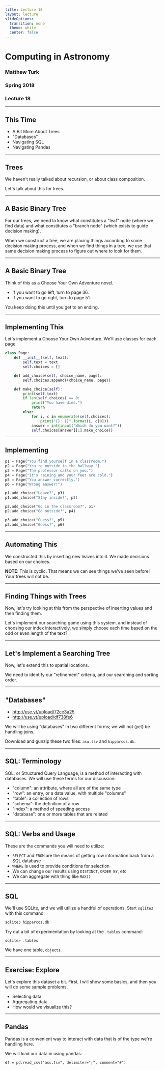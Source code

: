 ```yaml
---
title: Lecture 18
layout: lecture
slideOptions:
  transition: none
  theme: white
  center: false
---
```


# Computing in Astronomy<!-- .element: class="centered" -->
### Matthew Turk<!-- .element: class="righted" -->
### Spring 2018<!-- .element: class="righted" -->
### Lecture 18 <!-- .element: class="righted" -->

---

## This Time

 * A Bit More About Trees
 * "Databases"
 * Navigating SQL
 * Navigating Pandas

---

## Trees

We haven't really talked about recursion, or about class composition.

Let's talk about this for trees.

---

## A Basic Binary Tree

For our trees, we need to know what constitutes a "leaf" node (where we find
data) and what constitutes a "branch node" (which exists to guide decision
making).

When we construct a tree, we are placing things according to some decision
making process, and when we find things in a tree, we use that same decision
making process to figure out where to look for them.

---

## A Basic Binary Tree

Think of this as a Choose Your Own Adventure novel.

 * If you want to go left, turn to page 36.
 * If you want to go right, turn to page 51.

You keep doing this until you get to an ending.

---

## Implementing This

Let's implement a Choose Your Own Adventure.  We'll use classes for each page.

```python
class Page:
    def __init__(self, text):
        self.text = text
        self.choices = []

    def add_choice(self, choice_name, page):
        self.choices.append((choice_name, page))

    def make_choice(self):
        print(self.text)
        if len(self.choices) == 0:
            print("You have died.")
            return
        else:
            for i, c in enumerate(self.choices):
                print("{}: {}".format(i, c[0]))
            answer = int(input("Which do you want?"))
            self.choices[answer][1].make_choice()
```

---

## Implementing

```python
p1 = Page("You find yourself in a classroom.")
p2 = Page("You're outside in the hallway.")
p3 = Page("The professor calls on you.")
p4 = Page("It's raining and your feet are cold.")
p5 = Page("You answer correctly.")
p6 = Page("Wrong answer!")

p1.add_choice("Leave?", p3)
p1.add_choice("Stay inside?", p3)

p2.add_choice("Go in the classroom?", p1)
p2.add_choice("Go outside?", p4)

p3.add_choice("Guess?", p5)
p3.add_choice("Guess!", p6)
```

---

## Automating This

We constructed this by inserting new leaves into it.  We made decisions based
on our choices.

**NOTE**: This is cyclic.  That means we can see things we've seen before!
Your trees will not be.

---

## Finding Things with Trees

Now, let's try looking at this from the perspective of inserting values and
then finding them.

Let's implement our searching game using this system, and instead of choosing
our index interactively, we simply choose each time based on the odd or even
length of the text?

---

## Let's Implement a Searching Tree

Now, let's extend this to spatial locations.

We need to identify our "refinement" criteria, and our searching and sorting
order.

---

## "Databases"

* http://use.yt/upload/72ce3a25
* http://use.yt/upload/df738fe6

We will be using "databases" in two different forms; we will not (yet) be
handling joins.

Download and gunzip these two files: `asu.tsv` and `hipparcos.db`.

---

## SQL: Terminology

SQL, or Structured Query Language, is a method of interacting with databases.
We will use these terms for our discussion:

 * "column": an attribute, where all are of the same type
 * "row": an entry, or a data value, with multiple "columns"
 * "table": a collection of rows
 * "schema": the definition of a row
 * "index": a method of speeding access
 * "database": one or more tables that are related

---

## SQL: Verbs and Usage

These are the commands you will need to utilize:

 * `SELECT` and `FROM` are the means of getting row information back from a SQL
   database
 * `WHERE` is used to provide conditions for selection
 * We can change our results using `DISTINCT`, `ORDER BY`, etc
 * We can aggregate with thing like `MAX()`

---

## SQL


We'll use SQLite, and we will utilize a handful of operations.  Start `sqlite3`
with this command:

```bash
sqlite3 hipparcos.db
```

Try out a bit of experimentation by looking at the `.tables` command:

```
sqlite> .tables
```

We have one table, `objects`.

---

## Exercise: Explore

Let's explore this dataset a bit.  First, I will show some basics, and then you
will do some sample problems.

 * Selecting data
 * Aggregating data
 * How would we visualize this?

---

## Pandas

Pandas is a convenient way to interact with data that is of the type we're
handling here.

We will load our data in using pandas:

```
df = pd.read_csv("asu.tsv", delimiter=";", comment="#")
```
